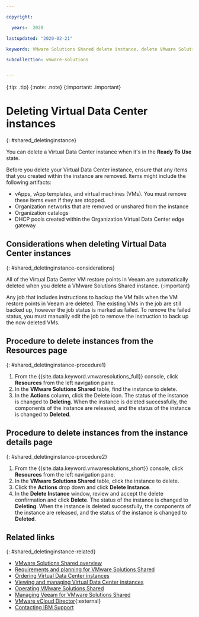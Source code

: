 ```yaml
---

copyright:

  years:  2020

lastupdated: "2020-02-21"

keywords: VMware Solutions Shared delete instance, delete VMware Solutions Shared, remove VMware Solutions Shared

subcollection: vmware-solutions


---
```


{:tip: .tip}
{:note: .note}
{:important: .important}

# Deleting Virtual Data Center instances
{: #shared_deletinginstance}

You can delete a Virtual Data Center instance when it's in the **Ready To Use** state.

Before you delete your Virtual Data Center instance, ensure that any items that you created within the instance are removed. Items might include the following artifacts:

* vApps, vApp templates, and virtual machines (VMs). You must remove these items even if they are stopped.
* Organization networks that are removed or unshared from the instance
* Organization catalogs
* DHCP pools created within the Organization Virtual Data Center edge gateway

## Considerations when deleting Virtual Data Center instances
{: #shared_deletinginstance-considerations}

All of the Virtual Data Center VM restore points in Veeam are automatically deleted when you delete a VMware Solutions Shared instance.
{:important}

Any job that includes instructions to backup the VM fails when the VM restore points in Veeam are deleted. The existing VMs in the job are still backed up, however the job status is marked as failed. To remove the failed status, you must manually edit the job to remove the instruction to back up the now deleted VMs.

## Procedure to delete instances from the Resources page
{: #shared_deletinginstance-procedure1}

1. From the {{site.data.keyword.vmwaresolutions_full}} console, click **Resources** from the left navigation pane.
2. In the **VMware Solutions Shared** table, find the instance to delete.
3. In the **Actions** column, click the Delete icon.
   The status of the instance is changed to **Deleting**. When the instance is deleted successfully, the components of the instance are released, and the status of the instance is changed to **Deleted**.

## Procedure to delete instances from the instance details page
{: #shared_deletinginstance-procedure2}

1. From the {{site.data.keyword.vmwaresolutions_short}} console, click **Resources** from the left navigation pane.
2. In the **VMware Solutions Shared** table, click the instance to delete.
3. Click the **Actions** drop down and click **Delete Instance**.
4. In the **Delete Instance** window, review and accept the delete confirmation and click **Delete**.
   The status of the instance is changed to **Deleting**. When the instance is deleted successfully, the components of the instance are released, and the status of the instance is changed to **Deleted**.

## Related links
{: #shared_deletinginstance-related}

* [VMware Solutions Shared overview](/docs/services/vmwaresolutions?topic=vmware-solutions-shared_overview)
* [Requirements and planning for VMware Solutions Shared](/docs/services/vmwaresolutions?topic=vmware-solutions-shared_planning)
* [Ordering Virtual Data Center instances](/docs/services/vmwaresolutions?topic=vmware-solutions-shared_ordering)
* [Viewing and managing Virtual Data Center instances](/docs/services/vmwaresolutions?topic=vmware-solutions-shared_managing)
* [Operating VMware Solutions Shared](/docs/services/vmwaresolutions?topic=vmware-solutions-shared_vcd-ops-guide)
* [Managing Veeam for VMware Solutions Shared](/docs/services/vmwaresolutions?topic=vmware-solutions-shared_veeam)
* [VMware vCloud Director](https://www.vmware.com/ca/products/vcloud-director.html){:external}
* [Contacting IBM Support](/docs/services/vmwaresolutions?topic=vmware-solutions-trbl_support)
